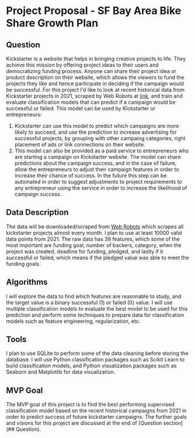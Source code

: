 # Project Proposal - SF Bay Area Bike Share Growth Plan

## Question
Kickstarter is a website that helps in bringing creative projects to life. They achieve this mission by offering project ideas to their users and democratizing funding process. Anyone can share their project idea or product description on their website, which allows the viewers to fund the projects they like and hence participate in deciding if the campaign would be successful. For this project I'd like to look at recent historical data from Kickstarter projects in 2021, scraped by Web Robots at [link](https://webrobots.io/kickstarter-datasets/), and train and evaluate classification models that can predict if a campaign would be successful or failed. 
This model can be used by Kickstarter or entrepreneurs:
1. Kickstarter can use this model to predict which campaigns are more likely to succeed, and use the prediction to increase advertising for successful projects, by grouping with other campaing categories, right placement of ads or link connections on their website.
2. This model can also be provided as a paid service to entrepreneurs who are starting a campaign on Kickstarter website. The model can share predictions about the campaign success, and in the case of failure, allow the entrepreneurs to adjust their campaign features in order to increase their chance of success. In the future this step can be automated in order to suggest adjustments to project requirements to any entrepreneur using the service in order to increase the likelihood of campaign success.

## Data Description
The data will be downloaded/scraped from [Web Robots](https://webrobots.io/kickstarter-datasets/) which scrapes all kickstarter projects almost every month. I plan to use at least 10000 valid data points from 2021. The raw data has 39 features, which some of the most important are funding goal, number of backers, category, when the project was created, deadline for funding, pledged, and lastly if it successful or failed, which means if the pledged value was able to meet the funding goals.

## Algorithms
I will explore the data to find which features are reasonable to study, and the target value is a binary successful (1) or failed (0) value. I will use multiple classification models to evaluate the best model to be used for this prediction and perform some techniques to prepare data for classification models such as feature engineering, regularization, etc.

## Tools
I plan to use SQLite to perform some of the data cleaning before storing the database. I will use Python classification packages such as Scikit Learn to build classification models, and Python visualization packages such as Seaborn and Matplotlib for data visualization. 

## MVP Goal
The MVP goal of this project is to find the best performing supervised classification model based on the recent historical campaigns from 2021 in order to predict success of future kickstarter campaigns. The further goals and visions for this project are discussed at the end of [Question section](## Question). 
